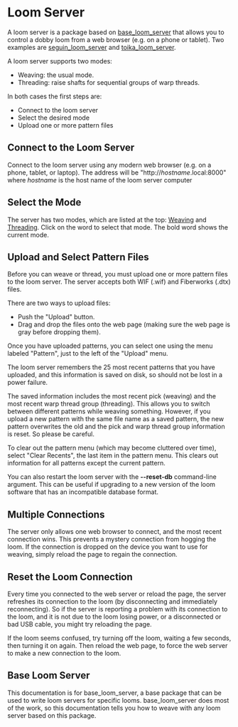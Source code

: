 # Loom Server

A loom server is a package based on [base_loom_server](https://pypi.org/project/base-loom-server/) that allows you to control a dobby loom from a web browser (e.g. on a phone or tablet). Two examples are [seguin_loom_server](https://pypi.org/project/seguin-loom-server/)
and [toika_loom_server](https://pypi.org/project/toika-loom-server/).

A loom server supports two modes:

* Weaving: the usual mode.
* Threading: raise shafts for sequential groups of warp threads.

In both cases the first steps are:

* Connect to the loom server
* Select the desired mode
* Upload one or more pattern files

## Connect to the Loom Server

Connect to the loom server using any modern web browser (e.g. on a phone, tablet, or laptop).
The address will be "http://*hostname*.local:8000" where *hostname* is the host name of the loom server computer

## Select the Mode

The server has two modes, which are listed at the top: [Weaving](weaving.md) and [Threading](threading.md).
Click on the word to select that mode.
The bold word shows the current mode.

## Upload and Select Pattern Files

Before you can weave or thread, you must upload one or more pattern files to the loom server.
The server accepts both WIF (.wif) and Fiberworks (.dtx) files.

There are two ways to upload files:

* Push the "Upload" button.
* Drag and drop the files onto the web page (making sure the web page is gray before dropping them).

Once you have uploaded patterns, you can select one using the menu labeled "Pattern", just to the left of the "Upload" menu.

The loom server remembers the 25 most recent patterns that you have uploaded,
and this information is saved on disk, so should not be lost in a power failure.

The saved information includes the most recent pick (weaving) and the most recent warp thread group (threading).
This allows you to switch between different patterns while weaving something.
However, if you upload a new pattern with the same file name as a saved pattern,
the new pattern overwrites the old and the pick and warp thread group information is reset.
So please be careful.

To clear out the pattern menu (which may become cluttered over time),
select "Clear Recents", the last item in the pattern menu.
This clears out information for all patterns except the current pattern.

You can also restart the loom server with the **--reset-db** command-line argument.
This can be useful if upgrading to a new version of the loom software that has an incompatible database format.

## Multiple Connections

The server only allows one web browser to connect, and the most recent connection wins.
This prevents a mystery connection from hogging the loom.
If the connection is dropped on the device you want to use for weaving,
simply reload the page to regain the connection.

## Reset the Loom Connection

Every time you connected to the web server or reload the page, the server refreshes
its connection to the loom (by disconnecting and immediately reconnecting).
So if the server is reporting a problem with its connection to the loom,
and it is not due to the loom losing power, or a disconnected or bad USB cable,
you might try reloading the page.

If the loom seems confused, try turning off the loom, waiting a few seconds, then turning it on again.
Then reload the web page, to force the web server to make a new connection to the loom.

## Base Loom Server

This documentation is for base_loom_server, a base package that can be used to write loom servers for specific looms. base_loom_server does most of the work, so this documentation tells you how to weave
with any loom server based on this package.
